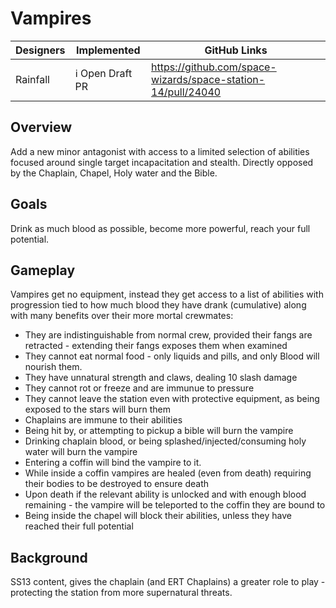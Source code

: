 # Vampires

| Designers | Implemented | GitHub Links |
|---|---|---|
| Rainfall | :information_source: Open Draft PR | https://github.com/space-wizards/space-station-14/pull/24040 |

## Overview

Add a new minor antagonist with access to a limited selection of abilities focused around single target incapacitation and stealth.
Directly opposed by the Chaplain, Chapel, Holy water and the Bible.

## Goals

Drink as much blood as possible, become more powerful, reach your full potential.

## Gameplay

Vampires get no equipment, instead they get access to a list of abilities with progression tied to how much blood they have drank (cumulative) along with many benefits over their more mortal crewmates:

- They are indistinguishable from normal crew, provided their fangs are retracted - extending their fangs exposes them when examined
- They cannot eat normal food - only liquids and pills, and only Blood will nourish them.
- They have unnatural strength and claws, dealing 10 slash damage
- They cannot rot or freeze and are immunue to pressure
- They cannot leave the station even with protective equipment, as being exposed to the stars will burn them
- Chaplains are immune to their abilities
- Being hit by, or attempting to pickup a bible will burn the vampire
- Drinking chaplain blood, or being splashed/injected/consuming holy water will burn the vampire
- Entering a coffin will bind the vampire to it.
- While inside a coffin vampires are healed (even from death) requiring their bodies to be destroyed to ensure death
- Upon death if the relevant ability is unlocked and with enough blood remaining - the vampire will be teleported to the coffin they are bound to
- Being inside the chapel will block their abilities, unless they have reached their full potential

## Background

SS13 content, gives the chaplain (and ERT Chaplains) a greater role to play - protecting the station from more supernatural threats.
